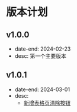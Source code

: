 # 版本计划

## v1.0.0
* date-end: 2024-02-23
* desc: 第一个主要版本

## v1.0.1
* date-end: 2024-03-01
* desc: 
  * [新增表格页清除按钮](https://gitea.cnkj.site/365/RuoYi-Vue/issues/1)